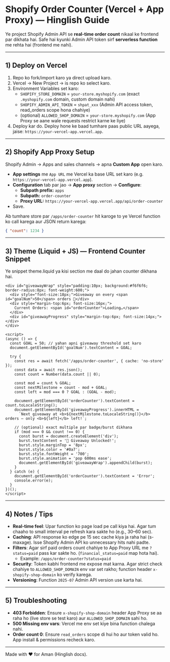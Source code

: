 # Shopify Order Counter (Vercel + App Proxy) — Hinglish Guide

Ye project Shopify Admin API se **real-time order count** nikaal ke frontend par dikhata hai.
Safe hai kyunki Admin API token sirf **serverless function** me rehta hai (frontend me nahi).

---

## 1) Deploy on Vercel
1. Repo ko fork/import karo ya direct upload karo.
2. Vercel -> New Project -> is repo ko select karo.
3. Environment Variables set karo:
   - `SHOPIFY_STORE_DOMAIN` = `your-store.myshopify.com`  (exact `.myshopify.com` domain, custom domain nahi)
   - `SHOPIFY_ADMIN_API_TOKEN` = `shpat_xxx`  (Admin API access token, read_orders scope hona chahiye)
   - (optional) `ALLOWED_SHOP_DOMAIN` = `your-store.myshopify.com`  (App Proxy se aane wale requests restrict karne ke liye)
4. Deploy kar do. Deploy hone ke baad tumhare paas public URL aayega, jaise: `https://your-vercel-app.vercel.app`.

---

## 2) Shopify App Proxy Setup
Shopify Admin -> Apps and sales channels -> apna **Custom App** open karo.

- **App settings** me `App URL` me Vercel ka base URL set karo (e.g. `https://your-vercel-app.vercel.app`).
- **Configuration** tab par jao -> **App proxy** section -> **Configure**:
  - **Subpath prefix:** `apps`
  - **Subpath:** `order-counter`
  - **Proxy URL:** `https://your-vercel-app.vercel.app/api/order-counter`
- Save.

Ab tumhare store par `/apps/order-counter` hit karoge to ye Vercel function ko call karega aur JSON return karega:
```json
{ "count": 1234 }
```

---

## 3) Theme (Liquid + JS) — Frontend Counter Snippet
Ye snippet theme.liquid ya kisi section me daal do jahan counter dikhana hai.

```liquid
<div id="giveawayWrap" style="padding:10px; background:#f6f6f6; border-radius:8px; font-weight:600;">
  <div style="font-size:18px;">Giveaway on every <span id="goalNum">50</span> orders 🎁</div>
  <div style="margin-top:6px; font-size:16px;">
    Current Orders: <span id="orderCounter">Loading…</span>
  </div>
  <div id="giveawayProgress" style="margin-top:6px; font-size:14px;"></div>
</div>

<script>
(async () => {
  const GOAL = 50; // yahan apni giveaway threshold set karo
  document.getElementById('goalNum').textContent = GOAL;

  try {
    const res = await fetch('/apps/order-counter', { cache: 'no-store' });
    const data = await res.json();
    const count = Number(data.count || 0);

    const mod = count % GOAL;
    const nextMilestone = count - mod + GOAL;
    const left = mod === 0 ? GOAL : (GOAL - mod);

    document.getElementById('orderCounter').textContent = count.toLocaleString();
    document.getElementById('giveawayProgress').innerHTML =
      `Next giveaway at <b>${nextMilestone.toLocaleString()}</b> orders — only <b>${left}</b> left!`;

    // (optional) exact multiple par badge/burst dikhana
    if (mod === 0 && count !== 0) {
      const burst = document.createElement('div');
      burst.textContent = '🎉 Giveaway Unlocked!';
      burst.style.marginTop = '8px';
      burst.style.color = '#0a7';
      burst.style.fontWeight = '700';
      burst.style.animation = 'pop 600ms ease';
      document.getElementById('giveawayWrap').appendChild(burst);
    }
  } catch (e) {
    document.getElementById('orderCounter').textContent = 'Error';
    console.error(e);
  }
})();
</script>
```

---

## 4) Notes / Tips
- **Real-time feel**: Upar function ko page load pe call kiya hai. Agar tum chaaho to small interval pe refresh kara sakte ho (e.g., 30–60 sec).
- **Caching**: API response ko edge pe 15 sec cache kiya ja raha hai (s-maxage). Isse Shopify Admin API ko unnecessary hits nahi padte.
- **Filters**: Agar sirf paid orders count chahiye to App Proxy URL me `?status=paid` pass kar sakte ho. (`financial_status=paid` map hota hai).
  - Example: `/apps/order-counter?status=paid`
- **Security**: Token kabhi frontend me expose mat karna. Agar strict check chahiye to `ALLOWED_SHOP_DOMAIN` env var set rakho; function header `x-shopify-shop-domain` ko verify karega.
- **Versioning**: Function `2025-07` Admin API version use karta hai.

---

## 5) Troubleshooting
- **403 Forbidden**: Ensure `x-shopify-shop-domain` header App Proxy se aa raha ho (live store se test karo) aur `ALLOWED_SHOP_DOMAIN` sahi ho.
- **500 Missing env vars**: Vercel me env set kiye bina function chalega nahi.
- **Order count 0**: Ensure `read_orders` scope di hui ho aur token valid ho. App install & permissions recheck karo.

---

Made with ❤️ for Aman (Hinglish docs).
